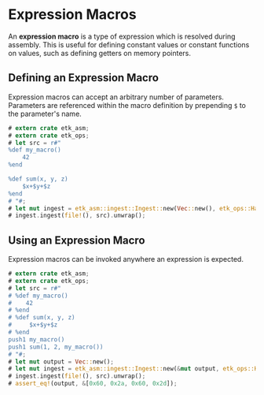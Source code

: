 # Expression Macros

An **expression macro** is a type of expression which is resolved during assembly. This is useful for defining constant values or constant functions on values, such as defining getters on memory pointers.

## Defining an Expression Macro

Expression macros can accept an arbitrary number of parameters. Parameters are referenced within the macro definition by prepending `$` to the parameter's name.

```rust
# extern crate etk_asm;
# extern crate etk_ops;
# let src = r#"
%def my_macro()
    42
%end

%def sum(x, y, z)
    $x+$y+$z
%end
# "#;
# let mut ingest = etk_asm::ingest::Ingest::new(Vec::new(), etk_ops::HardFork::Cancun);
# ingest.ingest(file!(), src).unwrap();
```

## Using an Expression Macro

Expression macros can be invoked anywhere an expression is expected.

```rust
# extern crate etk_asm;
# extern crate etk_ops;
# let src = r#"
# %def my_macro()
#    42
# %end
# %def sum(x, y, z)
#     $x+$y+$z
# %end
push1 my_macro()
push1 sum(1, 2, my_macro())
# "#;
# let mut output = Vec::new();
# let mut ingest = etk_asm::ingest::Ingest::new(&mut output, etk_ops::HardFork::Cancun);
# ingest.ingest(file!(), src).unwrap();
# assert_eq!(output, &[0x60, 0x2a, 0x60, 0x2d]);
```
